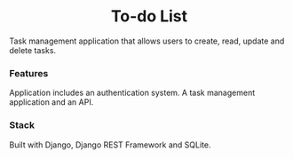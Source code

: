 <h1 align="center">To-do List</h1>

<p>Task management application that allows users to create, read, update and delete tasks.</p>

<h3>Features</h3>
Application includes an authentication system. A task management application and an API.

<h3>Stack</h3>
Built with Django, Django REST Framework and SQLite.

